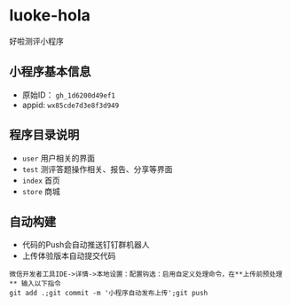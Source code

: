 # luoke-hola
好啦测评小程序

## 小程序基本信息

- 原始ID： `gh_1d6200d49ef1`
- appid: `wx85cde7d3e8f3d949`

## 程序目录说明
- `user` 用户相关的界面
- `test` 测评答题操作相关、报告、分享等界面
- `index` 首页
- `store` 商城

## 自动构建

- 代码的Push会自动推送钉钉群机器人
- 上传体验版本自动提交代码

```
微信开发者工具IDE->详情->本地设置：配置钩选：启用自定义处理命令，在**上传前预处理** 输入以下指令
git add .;git commit -m '小程序自动发布上传';git push
```